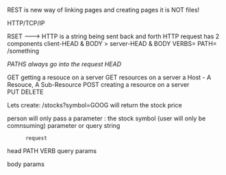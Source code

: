 REST is new way of linking pages and creating pages
it is NOT files!

HTTP/TCP/IP

RSET ---> HTTP
is a string being sent back and forth
HTTP request has 2 components client-HEAD & BODY > server-HEAD & BODY
VERBS=           PATH= /something

*PATHS always go into the request HEAD*

GET   getting a resouce on a server    GET resources on a server a Host - A Resouce, A Sub-Resource
POST  creating a resource on a server                          
PUT
DELETE

Lets create:
/stocks?symbol=GOOG
will return the stock price

person will only pass a parameter : the stock symbol (user will only be comnsuming)
parameter or query string

          request 
 head       PATH
           VERB
         query params

 body      params


